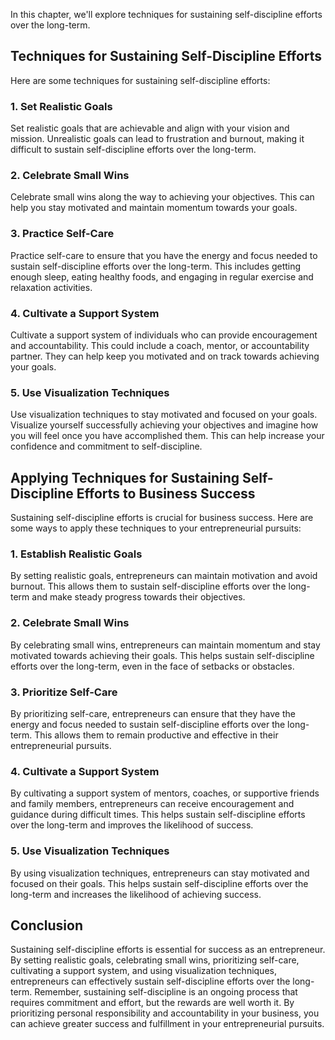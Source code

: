 
In this chapter, we'll explore techniques for sustaining self-discipline efforts over the long-term.

Techniques for Sustaining Self-Discipline Efforts
-------------------------------------------------

Here are some techniques for sustaining self-discipline efforts:

### 1. Set Realistic Goals

Set realistic goals that are achievable and align with your vision and mission. Unrealistic goals can lead to frustration and burnout, making it difficult to sustain self-discipline efforts over the long-term.

### 2. Celebrate Small Wins

Celebrate small wins along the way to achieving your objectives. This can help you stay motivated and maintain momentum towards your goals.

### 3. Practice Self-Care

Practice self-care to ensure that you have the energy and focus needed to sustain self-discipline efforts over the long-term. This includes getting enough sleep, eating healthy foods, and engaging in regular exercise and relaxation activities.

### 4. Cultivate a Support System

Cultivate a support system of individuals who can provide encouragement and accountability. This could include a coach, mentor, or accountability partner. They can help keep you motivated and on track towards achieving your goals.

### 5. Use Visualization Techniques

Use visualization techniques to stay motivated and focused on your goals. Visualize yourself successfully achieving your objectives and imagine how you will feel once you have accomplished them. This can help increase your confidence and commitment to self-discipline.

Applying Techniques for Sustaining Self-Discipline Efforts to Business Success
------------------------------------------------------------------------------

Sustaining self-discipline efforts is crucial for business success. Here are some ways to apply these techniques to your entrepreneurial pursuits:

### 1. Establish Realistic Goals

By setting realistic goals, entrepreneurs can maintain motivation and avoid burnout. This allows them to sustain self-discipline efforts over the long-term and make steady progress towards their objectives.

### 2. Celebrate Small Wins

By celebrating small wins, entrepreneurs can maintain momentum and stay motivated towards achieving their goals. This helps sustain self-discipline efforts over the long-term, even in the face of setbacks or obstacles.

### 3. Prioritize Self-Care

By prioritizing self-care, entrepreneurs can ensure that they have the energy and focus needed to sustain self-discipline efforts over the long-term. This allows them to remain productive and effective in their entrepreneurial pursuits.

### 4. Cultivate a Support System

By cultivating a support system of mentors, coaches, or supportive friends and family members, entrepreneurs can receive encouragement and guidance during difficult times. This helps sustain self-discipline efforts over the long-term and improves the likelihood of success.

### 5. Use Visualization Techniques

By using visualization techniques, entrepreneurs can stay motivated and focused on their goals. This helps sustain self-discipline efforts over the long-term and increases the likelihood of achieving success.

Conclusion
----------

Sustaining self-discipline efforts is essential for success as an entrepreneur. By setting realistic goals, celebrating small wins, prioritizing self-care, cultivating a support system, and using visualization techniques, entrepreneurs can effectively sustain self-discipline efforts over the long-term. Remember, sustaining self-discipline is an ongoing process that requires commitment and effort, but the rewards are well worth it. By prioritizing personal responsibility and accountability in your business, you can achieve greater success and fulfillment in your entrepreneurial pursuits.
